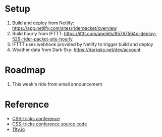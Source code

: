 # Setup
1. Build and deploy from Netlify: https://app.netlify.com/sites/riderpacket/overview
2. Build hourly from IFTTT: https://ifttt.com/applets/95767564d-deploy-529-rider-packet-site-hourly
3. IFTTT uses webhook provided by Netlify to trigger build and deploy
4. Weather data from Dark Sky: https://darksky.net/dev/account

# Roadmap
1. This week's ride from email announcement

# Reference
- [CSS-tricks conference](https://github.com/CSS-Tricks/conferences)
- [CSS-tricks conference source code](https://github.com/CSS-Tricks/conferences)
- [11ty.io](https://www.11ty.io/)
